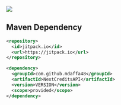 [![](https://jitpack.io/v/mdaffa48/NextCreditsAPI.svg)](https://jitpack.io/#mdaffa48/NextCreditsAPI)

## Maven Dependency
```xml
<repository>
  <id>jitpack.io</id>
  <url>https://jitpack.io</url>
</repository>

<dependency>
  <groupId>com.github.mdaffa48</groupId>
  <artifactId>NextCreditsAPI</artifactId>
  <version>VERSION</version>
  <scope>provided</scope>
</dependency>
```
